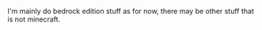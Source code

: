I'm mainly do bedrock edition stuff as for now, there may be other stuff that is not minecraft.
<br>